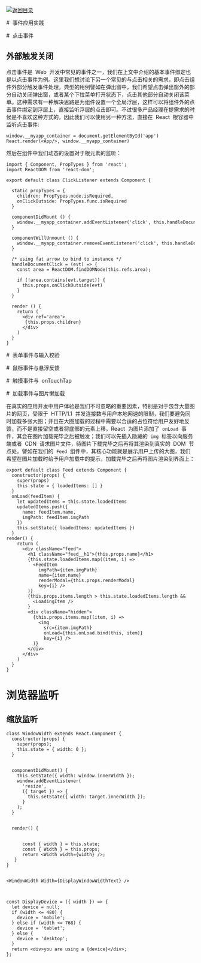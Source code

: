[![返回目录](https://parg.co/UY3)](https://parg.co/U0I)



#  事件应用实践

#  点击事件

## 外部触发关闭

点击事件是  Web  开发中常见的事件之一，我们在上文中介绍的基本事件绑定也是以点击事件为例。这里我们想讨论下另一个常见的与点击相关的需求，即点击组件外部分触发事件处理。典型的用例譬如在弹出窗中，我们希望点击弹出窗外的部分自动关闭弹出窗，或者某个下拉菜单打开状态下，点击其他部分自动关闭该菜单。这种需求有一种解决思路是为组件设置一个全局浮层，这样可以将组件外的点击事件绑定到浮层上，直接监听浮层的点击即可。不过很多产品经理在提需求的时候是不喜欢这种方式的，因此我们可以使用另一种方法，直接在  React  根容器中监听点击事件:

```
window.__myapp_container = document.getElementById('app')
React.render(<App/>, window.__myapp_container)
```

然后在组件中我们动态的设置对于根元素的监听：

```
import { Component, PropTypes } from 'react';
import ReactDOM from 'react-dom';

export default class ClickListener extends Component {

  static propTypes = {
    children: PropTypes.node.isRequired,
    onClickOutside: PropTypes.func.isRequired
  }

  componentDidMount () {
    window.__myapp_container.addEventListener('click', this.handleDocumentClick)
  }

  componentWillUnmount () {
    window.__myapp_container.removeEventListener('click', this.handleDocumentClick)
  }

  /* using fat arrow to bind to instance */
  handleDocumentClick = (evt) => {
    const area = ReactDOM.findDOMNode(this.refs.area);

    if (!area.contains(evt.target)) {
      this.props.onClickOutside(evt)
    }
  }

  render () {
    return (
      <div ref='area'>
       {this.props.children}
      </div>
    )
  }
}
```

#  表单事件与输入校验

#  鼠标事件与悬浮反馈

#  触摸事件与  onTouchTap

#  加载事件与图片懒加载

在真实的应用开发中用户体验是我们不可忽略的重要因素，特别是对于包含大量图片的网页，受限于  HTTP/1.1  并发连接数与用户本地网速的限制，我们要避免同时加载多张大图；并且在大图加载的过程中需要以合适的占位符给用户友好地反馈，而不是直接留空或者将底部的元素上移。React  为图片添加了  `onLoad`  事件，其会在图片加载完毕之后被触发；我们可以先插入隐藏的  `img`  标签以向服务端或者  CDN  请求图片文件，待图片下载完毕之后再将其渲染到真实的  DOM  节点处。譬如在我们的  `Feed`  组件中，其核心功能就是展示用户上传的大图，我们希望在图片加载时给予用户加载中的提示，加载完毕之后再将图片渲染到界面上：

```
export default class Feed extends Component {
  constructor(props) {
    super(props)
    this.state = { loadedItems: [] }
  }
  onLoad(feedItem) {
    let updatedItems = this.state.loadedItems
    updatedItems.push({
      name: feedItem.name,
      imgPath: feedItem.imgPath
    })
    this.setState({ loadedItems: updatedItems })
  }
render() {
    return (
      <div className="feed">
        <h1 className="feed__h1">{this.props.name}</h1>
        {this.state.loadedItems.map((item, i) =>
          <FeedItem
            imgPath={item.imgPath}
            name={item.name}
            renderModal={this.props.renderModal}
            key={i} />
        )}
        {this.props.items.length > this.state.loadedItems.length &&
          <LoadingItem />
        }
        <div className="hidden">
          {this.props.items.map((item, i) =>
            <img
              src={item.imgPath}
              onLoad={this.onLoad.bind(this, item)}
              key={i} />
          )}
        </div>
      </div>
    )
  }
}
```

# 浏览器监听

## 缩放监听

```
class WindowWidth extends React.Component {
  constructor(props) {
    super(props);
    this.state = { width: 0 };
  }


  componentDidMount() {
    this.setState({ width: window.innerWidth });
    window.addEventListener(
      'resize',
      ({ target }) => {
        this.setState({ width: target.innerWidth });
      }
    );
  }


  render() {


      const { width } = this.state;
      const { Width } = this.props;
      return <Width width={width} />;
   }
}


<WindowWidth Width={DisplayWindowWidthText} />



const DisplayDevice = ({ width }) => {
  let device = null;
  if (width <= 480) {
    device = 'mobile';
  } else if (width <= 768) {
    device = 'tablet';
  } else {
    device = 'desktop';
  }
  return <div>you are using a {device}</div>;
};
```
